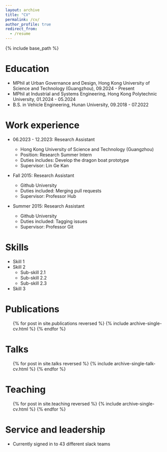 ```yaml
---
layout: archive
title: "CV"
permalink: /cv/
author_profile: true
redirect_from:
  - /resume
---
```


{% include base_path %}

Education
======
* MPhil at Urban Governance and Design, Hong Kong University of Science and Technology (Guangzhou), 09.2024 - Present
* MPhil at Industrial and Systems Engineering, Hong Kong Polytechnic University, 01.2024 - 05.2024
* B.S. in Vehicle Engineering, Hunan University, 09.2018 - 07.2022

Work experience
======
* 06.2023 - 12.2023: Research Assistant
  * Hong Kong University of Science and Technology (Guangzhou)
  * Position: Research Summer Intern
  * Duties includes: Develop the dragon boat prototype
  * Supervisor: Lin Ge Kan

* Fall 2015: Research Assistant
  * Github University
  * Duties included: Merging pull requests
  * Supervisor: Professor Hub

* Summer 2015: Research Assistant
  * Github University
  * Duties included: Tagging issues
  * Supervisor: Professor Git
  
Skills
======
* Skill 1
* Skill 2
  * Sub-skill 2.1
  * Sub-skill 2.2
  * Sub-skill 2.3
* Skill 3

Publications
======
  <ul>{% for post in site.publications reversed %}
    {% include archive-single-cv.html %}
  {% endfor %}</ul>
  
Talks
======
  <ul>{% for post in site.talks reversed %}
    {% include archive-single-talk-cv.html  %}
  {% endfor %}</ul>
  
Teaching
======
  <ul>{% for post in site.teaching reversed %}
    {% include archive-single-cv.html %}
  {% endfor %}</ul>
  
Service and leadership
======
* Currently signed in to 43 different slack teams
